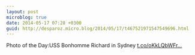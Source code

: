 ```yaml
---
layout: post
microblog: true
date: 2014-05-17 07:28 +0300
guid: http://desparoz.micro.blog/2014/05/17/t467521971547549696.html
---
```

Photo of the Day:USS Bonhomme Richard in Sydney [t.co/oKkLQbWFr...](http://t.co/oKkLQbWFrK)
